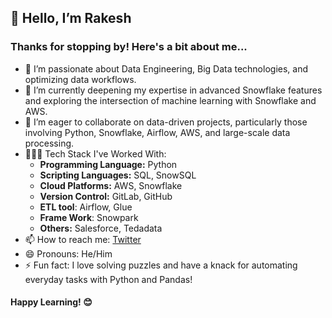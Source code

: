 ## 👋 Hello, I’m Rakesh

### Thanks for stopping by! Here's a bit about me...

- 👀 I’m passionate about Data Engineering, Big Data technologies, and optimizing data workflows.
- 🌱 I’m currently deepening my expertise in advanced Snowflake features and exploring the intersection of machine learning with Snowflake and AWS.
- 💞️ I’m eager to collaborate on data-driven projects, particularly those involving Python, Snowflake, Airflow, AWS, and large-scale data processing.
- 👨🏻‍💻 Tech Stack I've Worked With:
  - **Programming Language:** Python
  - **Scripting Languages:** SQL, SnowSQL
  - **Cloud Platforms:** AWS, Snowflake
  - **Version Control:** GitLab, GitHub
  - **ETL tool**: Airflow, Glue
  - **Frame Work**: Snowpark
  - **Others:** Salesforce, Tedadata
- 📫 How to reach me: [Twitter](https://x.com/RakeshMarka9?)
- 😄 Pronouns: He/Him
- ⚡ Fun fact: I love solving puzzles and have a knack for automating everyday tasks with Python and Pandas!

#### Happy Learning! 😊

<!---
Rakesh-Marka/Rakesh-Marka is a ✨ special ✨ repository because its `README.md` (this file) appears on your GitHub profile.
You can click the Preview link to take a look at your changes.
--->
